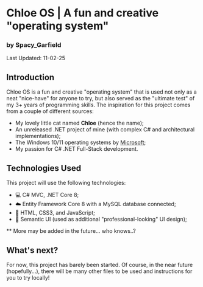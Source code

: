 # Chloe OS | A fun and creative "operating system"
### by Spacy_Garfield

Last Updated: 11-02-25

## Introduction
Chloe OS is a fun and creative "operating system" that is used not only as a neat "nice-have" for anyone to try, but also served as the "ultimate test" of my 3+ years of programming skills. The inspiration for this project comes from a couple of different sources:
- My lovely little cat named **Chloe** (hence the name);
- An unreleased .NET project of mine (with complex C# and architectural implementations);
- The Windows 10/11 operating systems by [Microsoft](https://www.microsoft.com/en-ca);
- My passion for C# .NET Full-Stack development.

## Technologies Used
This project will use the following technologies:
- 💻 C# MVC, .NET Core 8;
- ☁️ Entity Framework Core 8 with a MySQL database connected;
- 🦴 HTML, CSS3, and JavaScript;
- 🤵 Semantic UI (used as additional "professional-looking" UI design);

** More may be added in the future... who knows..?

## What's next?
For now, this project has barely been started. Of course, in the near future (hopefully...), there will be many other files to be used and instructions for you to try locally!

